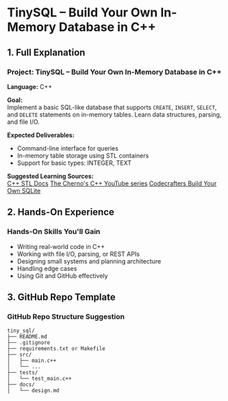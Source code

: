 # TinySQL – Build Your Own In-Memory Database in C++

## 1. Full Explanation
### Project: TinySQL – Build Your Own In-Memory Database in C++

**Language:** C++  

**Goal:**  
Implement a basic SQL-like database that supports `CREATE`, `INSERT`, `SELECT`, and `DELETE` statements on in-memory tables. Learn data structures, parsing, and file I/O.

**Expected Deliverables:**  
- Command-line interface for queries
- In-memory table storage using STL containers
- Support for basic types: INTEGER, TEXT

**Suggested Learning Sources:**  
[C++ STL Docs](https://en.cppreference.com/w/)
[The Cherno's C++ YouTube series](https://www.youtube.com/playlist?list=PLlrATfBNZ98fqE45g3jZA_hLGUrD4bo6_)
[Codecrafters Build Your Own SQLite](https://codecrafters.io/build-sqlite)


## 2. Hands-On Experience
### Hands-On Skills You'll Gain

- Writing real-world code in C++
- Working with file I/O, parsing, or REST APIs
- Designing small systems and planning architecture
- Handling edge cases
- Using Git and GitHub effectively


## 3. GitHub Repo Template
### GitHub Repo Structure Suggestion  

```
tiny_sql/
├── README.md
├── .gitignore
├── requirements.txt or Makefile
├── src/
│   ├── main.c++
│   └── ...
├── tests/
│   └── test_main.c++
├── docs/
│   └── design.md
```
